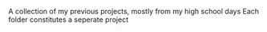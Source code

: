 A collection of my previous projects, mostly from my high school days
Each folder constitutes a seperate project
